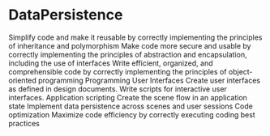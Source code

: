 # DataPersistence
 

Simplify code and make it reusable by correctly implementing the principles of inheritance and polymorphism
Make code more secure and usable by correctly implementing the principles of abstraction and encapsulation, including the use of interfaces
Write efficient, organized, and comprehensible code by correctly implementing the principles of object-oriented programming
Programming User Interfaces
Create user interfaces as defined in design documents.
Write scripts for interactive user interfaces.
Application scripting
Create the scene flow in an application state
Implement data persistence across scenes and user sessions
Code optimization
Maximize code efficiency by correctly executing coding best practices
